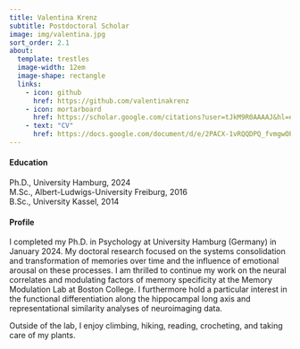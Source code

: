 ```yaml
---
title: Valentina Krenz
subtitle: Postdoctoral Scholar
image: img/valentina.jpg
sort_order: 2.1
about:
  template: trestles
  image-width: 12em
  image-shape: rectangle
  links: 
    - icon: github
      href: https://github.com/valentinakrenz
    - icon: mortarboard
      href: https://scholar.google.com/citations?user=tJkM9R0AAAAJ&hl=en&oi=ao
    - text: "CV"
      href: https://docs.google.com/document/d/e/2PACX-1vRQQDPQ_fvmgwOPAvvloLiqrBHqmO3EILQo7Anb2afDWD9AMmvWfHLkcgRih2U5an2F3Elb-8f2zS5A/pub
---
```


#### Education

Ph.D., University Hamburg, 2024\
M.Sc., Albert-Ludwigs-University Freiburg, 2016\
B.Sc., University Kassel, 2014

#### Profile

I completed my Ph.D. in Psychology at University Hamburg (Germany) in January 2024. My doctoral research focused on the systems consolidation and transformation of memories over time and the influence of emotional arousal on these processes. I am thrilled to continue my work on the neural correlates and modulating factors of memory specificity at the Memory Modulation Lab at Boston College. I furthermore hold a particular interest in the functional differentiation along the hippocampal long axis and representational similarity analyses of neuroimaging data.

Outside of the lab, I enjoy climbing, hiking, reading, crocheting, and taking care of my plants.

